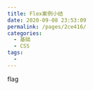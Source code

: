 ```yaml
---
title: Flex案例小结
date: 2020-09-08 23:53:09
permalink: /pages/2ce416/
categories: 
  - 基础
  - CSS
tags: 
  - 
---
```

flag
